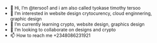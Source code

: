- 👋 Hi, I’m @tersoo1 and i am also called tyokase timothy tersoo
- 👀 I’m interested in website design crytocurency, cloud enginnering, graphic design
- 🌱 I’m currently learning crypto, website design, graphics design 
- 💞️ I’m looking to collaborate on designs and crypto
- 📫 How to reach me +2348086231921

<!---
tersoo1/tersoo1 is a ✨ special ✨ repository because its `README.md` (this file) appears on your GitHub profile.
You can click the Preview link to take a look at your changes.
--->
